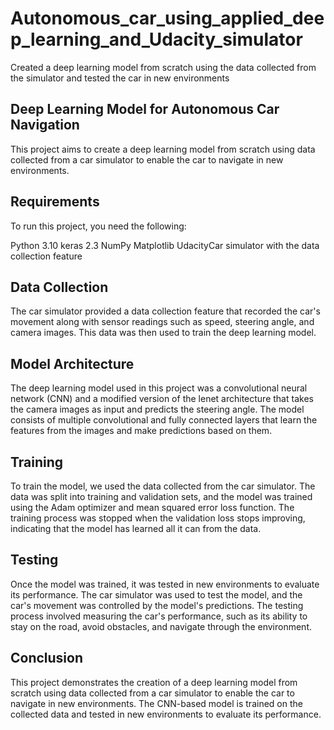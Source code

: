 # Autonomous_car_using_applied_deep_learning_and_Udacity_simulator
Created a deep learning model from scratch using the data collected from the simulator and tested the car in new environments

## Deep Learning Model for Autonomous Car Navigation
This project aims to create a deep learning model from scratch using data collected from a car simulator to enable the car to navigate in new environments.

## Requirements
To run this project, you need the following:

Python 3.10
keras 2.3
NumPy
Matplotlib
UdacityCar simulator with the data collection feature

## Data Collection
The car simulator provided a data collection feature that recorded the car's movement along with sensor readings such as speed, steering angle, and camera images. This data was then used to train the deep learning model.

## Model Architecture
The deep learning model used in this project was a convolutional neural network (CNN) and a modified version of the lenet architecture that takes the camera images as input and predicts the steering angle. The model consists of multiple convolutional and fully connected layers that learn the features from the images and make predictions based on them.

## Training
To train the model, we used the data collected from the car simulator. The data was split into training and validation sets, and the model was trained using the Adam optimizer and mean squared error loss function. The training process was stopped when the validation loss stops improving, indicating that the model has learned all it can from the data.

## Testing
Once the model was trained, it was tested in new environments to evaluate its performance. The car simulator was used to test the model, and the car's movement was controlled by the model's predictions. The testing process involved measuring the car's performance, such as its ability to stay on the road, avoid obstacles, and navigate through the environment.

## Conclusion
This project demonstrates the creation of a deep learning model from scratch using data collected from a car simulator to enable the car to navigate in new environments. The CNN-based model is trained on the collected data and tested in new environments to evaluate its performance.
